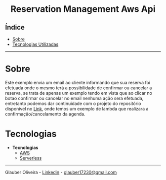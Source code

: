 <h1 align="center"> Reservation Management Aws Api </h1>

## Índice

- [Sobre](#Sobre)
- [Tecnologias Utilizadas](#Tecnologias)

<hr>


<!-- About -->

# Sobre

<p align="left"> Este exemplo envia um email ao cliente informando que sua reserva foi efetuada onde o mesmo terá a possibilidade de confirmar ou cancelar a reserva, se trata de apenas um exemplo tendo em vista que ao clicar no botao confirmar ou cancelar no email nenhuma ação sera efetuada, entretanto podemos dar continuidade com o projeto do repositório disponivel no <a href="https://github.com/gcors88/confirm-reservation" target="blank">Link</a>, onde temos um exemplo de lambda que realizara a confirmação/cancelamento da agenda. </p>

<!-- TECHNOLOGIES -->

# Tecnologias

- **Tecnologias**
  - [AWS](https://aws.amazon.com/)
  - [Serverless](https://www.serverless.com/)

<hr>


Glauber Oliveira - [Linkedin](https://www.linkedin.com/in/gcolliveira/) - glauber17230@gmail.com 

